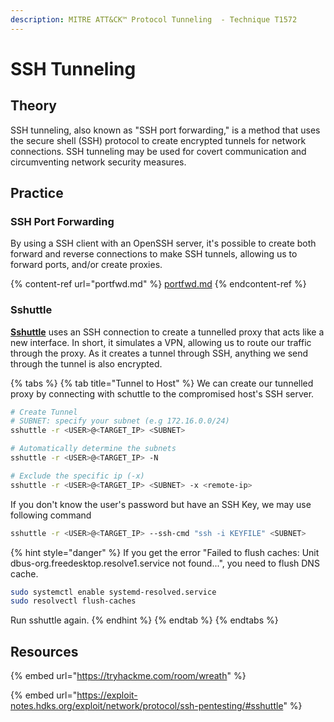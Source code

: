 ```yaml
---
description: MITRE ATT&CK™ Protocol Tunneling  - Technique T1572
---
```


# SSH Tunneling

## Theory

SSH tunneling, also known as "SSH port forwarding," is a method that uses the secure shell (SSH) protocol to create encrypted tunnels for network connections. SSH tunneling may be used for covert communication and circumventing network security measures.

## Practice

### SSH Port Forwarding

By using a SSH client with an OpenSSH server, it's possible to create both forward and reverse connections to make SSH tunnels, allowing us to forward ports, and/or create proxies.

{% content-ref url="portfwd.md" %}
[portfwd.md](portfwd.md)
{% endcontent-ref %}

### Sshuttle

[**Sshuttle**](https://github.com/sshuttle/sshuttle) uses an SSH connection to create a tunnelled proxy that acts like a new interface. In short, it simulates a VPN, allowing us to route our traffic through the proxy. As it creates a tunnel through SSH, anything we send through the tunnel is also encrypted.

{% tabs %}
{% tab title="Tunnel to Host" %}
We can create our tunnelled proxy by connecting with schuttle to the compromised host's SSH server.

```bash
# Create Tunnel
# SUBNET: specify your subnet (e.g 172.16.0.0/24)
sshuttle -r <USER>@<TARGET_IP> <SUBNET>

# Automatically determine the subnets
sshuttle -r <USER>@<TARGET_IP> -N

# Exclude the specific ip (-x)
sshuttle -r <USER>@<TARGET_IP> <SUBNET> -x <remote-ip>
```

If you don't know the user's password but have an SSH Key, we may use following command

```bash
sshuttle -r <USER>@<TARGET_IP> --ssh-cmd "ssh -i KEYFILE" <SUBNET>
```

{% hint style="danger" %}
If you get the error "Failed to flush caches: Unit dbus-org.freedesktop.resolve1.service not found...", you need to flush DNS cache.

```bash
sudo systemctl enable systemd-resolved.service
sudo resolvectl flush-caches
```

Run sshuttle again.
{% endhint %}
{% endtab %}
{% endtabs %}

## Resources

{% embed url="https://tryhackme.com/room/wreath" %}

{% embed url="https://exploit-notes.hdks.org/exploit/network/protocol/ssh-pentesting/#sshuttle" %}
